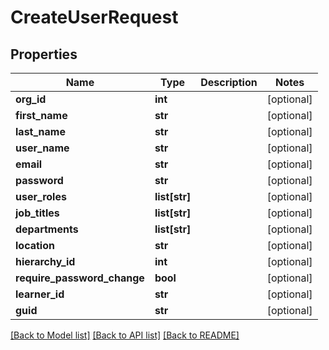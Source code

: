 # CreateUserRequest

## Properties
Name | Type | Description | Notes
------------ | ------------- | ------------- | -------------
**org_id** | **int** |  | [optional] 
**first_name** | **str** |  | [optional] 
**last_name** | **str** |  | [optional] 
**user_name** | **str** |  | [optional] 
**email** | **str** |  | [optional] 
**password** | **str** |  | [optional] 
**user_roles** | **list[str]** |  | [optional] 
**job_titles** | **list[str]** |  | [optional] 
**departments** | **list[str]** |  | [optional] 
**location** | **str** |  | [optional] 
**hierarchy_id** | **int** |  | [optional] 
**require_password_change** | **bool** |  | [optional] 
**learner_id** | **str** |  | [optional] 
**guid** | **str** |  | [optional] 

[[Back to Model list]](../README.md#documentation-for-models) [[Back to API list]](../README.md#documentation-for-api-endpoints) [[Back to README]](../README.md)



